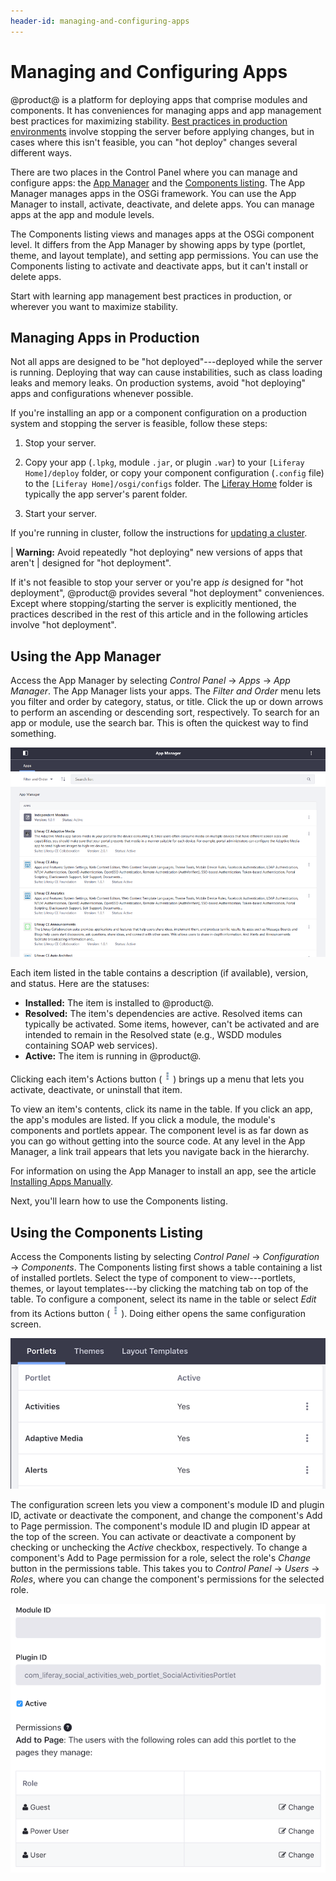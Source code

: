 ```yaml
---
header-id: managing-and-configuring-apps
---
```


# Managing and Configuring Apps

@product@ is a platform for deploying apps that comprise modules and components.
It has conveniences for managing apps and app management best practices for
maximizing stability.
[Best practices in production environments](#managing-apps-in-production)
involve stopping the server before applying changes, but in cases where this
isn't feasible, you can "hot deploy" changes several different ways.

There are two places in the Control Panel where you can manage and configure 
apps: the
[App Manager](#using-the-app-manager)
and the
[Components listing](#using-the-components-listing).
The App Manager manages apps in the OSGi framework. You can use the App Manager
to install, activate, deactivate, and delete apps. You can manage apps at the
app and module levels. 

The Components listing views and manages apps at the OSGi component level. It
differs from the App Manager by showing apps by type (portlet, theme, and layout
template), and setting app permissions. You can use the Components listing to
activate and deactivate apps, but it can't install or delete apps.

Start with learning app management best practices in production, or wherever you
want to maximize stability. 

## Managing Apps in Production

Not all apps are designed to be "hot deployed"---deployed while the server is
running. Deploying that way can cause instabilities, such as class loading leaks
and memory leaks. On production systems, avoid "hot deploying" apps and
configurations whenever possible.

If you're installing an app or a component configuration on a production system
and stopping the server is feasible, follow these steps: 

1.  Stop your server.

2.  Copy your app (`.lpkg`, module `.jar`, or plugin `.war`) to your `[Liferay 
Home]/deploy` folder, or copy your component configuration (`.config` file) to
the `[Liferay Home]/osgi/configs` folder. The
[Liferay Home](/docs/7-1/deploy/-/knowledge_base/d/installing-liferay#liferay-home)
folder is typically the app server's parent folder. 

3.  Start your server. 

If you're running in cluster, follow the instructions for
[updating a cluster](/docs/7-1/deploy/-/knowledge_base/d/updating-a-cluster).

| **Warning:** Avoid repeatedly "hot deploying" new versions of apps that aren't
| designed for "hot deployment".

If it's not feasible to stop your server or you're app *is* designed for "hot
deployment", @product@ provides several "hot deployment" conveniences. Except
where stopping/starting the server is explicitly mentioned, the practices
described in the rest of this article and in the following articles involve "hot
deployment". 

## Using the App Manager

Access the App Manager by selecting *Control Panel* &rarr; *Apps* &rarr; *App
Manager*. The App Manager lists your apps. The *Filter and Order* menu lets you
filter and order by category, status, or title. Click the up or down arrows to
perform an ascending or descending sort, respectively. To search for an app or
module, use the search bar. This is often the quickest way to find something. 

![Figure 1: The App Manager lets you manage the apps installed in your @product@ instance.](../../images/app-manager.png)

Each item listed in the table contains a description (if available), version, 
and status. Here are the statuses:

-   **Installed:** The item is installed to @product@. 
-   **Resolved:** The item's dependencies are active. Resolved items can 
    typically be activated. Some items, however, can't be  activated and are
    intended to remain in the Resolved state (e.g., WSDD  modules containing
    SOAP web services). 
-   **Active:** The item is running in @product@. 

Clicking each item's Actions button 
(![Actions](../../images/icon-actions.png)) brings up a menu that lets you 
activate, deactivate, or uninstall that item. 

To view an item's contents, click its name in the table. If you click an app,
the app's modules are listed. If you click a module, the module's components and
portlets appear. The component level is as far down as you can go without
getting into the source code. At any level in the App Manager, a link trail
appears that lets you navigate back in the hierarchy. 

For information on using the App Manager to install an app, see the article 
[Installing Apps Manually](/docs/7-1/user/-/knowledge_base/u/installing-apps-manually). 

Next, you'll learn how to use the Components listing. 

## Using the Components Listing

Access the Components listing by selecting *Control Panel* &rarr; 
*Configuration* &rarr; *Components*. The Components listing first shows a table
containing a list of installed portlets. Select the type of component to
view---portlets, themes, or layout templates---by clicking the matching tab on
top of the table. To configure a component, select its name in the table or
select *Edit* from its Actions button
(![Actions](../../images/icon-actions.png)). Doing either opens the same
configuration screen. 

![Figure 2: The Components listing lets you manage the portlets, themes, and layout templates installed in your @product@ instance.](../../images/components-list.png)

The configuration screen lets you view a component's module ID and plugin ID, 
activate or deactivate the component, and change the component's Add to Page 
permission. The component's module ID and plugin ID appear at the top of the 
screen. You can activate or deactivate a component by checking or unchecking the 
*Active* checkbox, respectively. To change a component's Add to Page permission 
for a role, select the role's *Change* button in the permissions table. This 
takes you to *Control Panel* &rarr; *Users* &rarr; *Roles*, where you can change 
the component's permissions for the selected role. 

![Figure 3: You can activate or deactivate a component, and change its permissions.](../../images/components-configuration.png)

